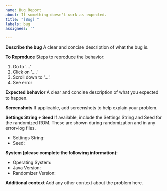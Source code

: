 ```yaml
---
name: Bug Report
about: If something doesn't work as expected.
title: "[Bug] "
labels: bug
assignees: ''

---
```


**Describe the bug**
A clear and concise description of what the bug is.

**To Reproduce**
Steps to reproduce the behavior:
1. Go to '...'
2. Click on '....'
3. Scroll down to '....'
4. See error

**Expected behavior**
A clear and concise description of what you expected to happen.

**Screenshots**
If applicable, add screenshots to help explain your problem.

**Settings String + Seed**
If available, include the Settings String and Seed for the randomized ROM. These are shown during randomization and in any error+log files.
 - Settings String:
 - Seed:

**System (please complete the following information):**
 - Operating System: 
 - Java Version:
 - Randomizer Version: 


**Additional context**
Add any other context about the problem here.
